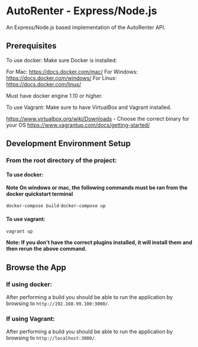# AutoRenter - Express/Node.js #

An Express/Node.js based implementation of the AutoRenter API.

## Prerequisites ##

To use docker:
Make sure Docker is installed:

For Mac: https://docs.docker.com/mac/
For Windows: https://docs.docker.com/windows/
For Linux: https://docs.docker.com/linux/

Must have docker engine 1.10 or higher.

To use Vagrant:
Make sure to have VirtualBox and Vagrant installed.

https://www.virtualbox.org/wiki/Downloads - Choose the correct binary for your OS
https://www.vagrantup.com/docs/getting-started/

## Development Environment Setup ##

### From the root directory of the project:

#### To use docker:

**Note On windows or mac, the following commands must be ran from the docker quickstart terminal**

 `docker-compose build`
 `docker-compose up`

#### To use vagrant:
 `vagrant up`
 
 **Note: If you don't have the correct plugins installed, it will install them and then rerun the above command.**

## Browse the App

### If using docker:

After performing a build you should be able to run the application by browsing to `http://192.168.99.100:3000/`.

### If using Vagrant:

After performing a build you should be able to run the application by browsing to `http://localhost:3000/`.

